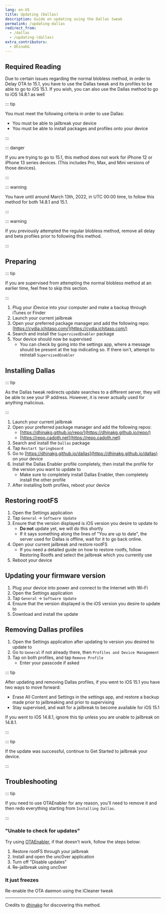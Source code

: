 ```yaml
---
lang: en-US
title: Updating (Dallas)
description: Guide on updating using the Dallas tweak
permalink: /updating-dallas
redirect_from:
  - /dallas
  - /updating-(dallas)
extra_contributors:
  - DhinakG
---
```


## Required Reading

Due to certain issues regarding the normal blobless method, in order to Delay OTA to 15.1, you have to use the Dallas tweak and its profiles to be able to go to iOS 15.1. If you wish, you can also use the Dallas method to go to iOS 14.8.1 as well

::: tip

You must meet the following criteria in order to use Dallas:
  - You must be able to jailbreak your device 
  - You must be able to install packages and profiles onto your device

:::

::: danger

If you are trying to go to 15.1, this method does not work for iPhone 12 or iPhone 13 series devices. (This includes Pro, Max, and Mini versions of those devices).

:::

::: warning

You have until around March 13th, 2022, in UTC 00:00 time, to follow this method for both 14.8.1 and 15.1.

:::

::: warning

If you previously attempted the regular blobless method, remove all delay and beta profiles prior to following this method.

:::

## Preparing

::: tip

If you are supervised from attempting the normal blobless method at an earlier time, feel free to skip this section.

:::

1. Plug your iDevice into your computer and make a backup through iTunes or Finder
1. Launch your current jailbreak
1. Open your preferred package manager and add the following repo: [https://cydia.ichitaso.com/](https://cydia.ichitaso.com/)
1. Search and install the `SupervisedEnabler` package
1. Your device should now be supervised
    - You can check by going into the settings app, where a message should be present at the top indicating so. If there isn't, attempt to reinstall `SupervisedEnabler`


## Installing Dallas

::: tip

As the Dallas tweak redirects update searches to a different server, they will be able to see your IP address. However, it is never actually used for anything malicious.

:::

1. Launch your current jailbreak
1. Open your preferred package manager and add the following repos:
    - [https://dhinakg.github.io/repo/](https://dhinakg.github.io/repo/)
    - [https://repo.cadoth.net](https://repo.cadoth.net)
1. Search and install the `Dallas` package
1. Tap `Restart Springboard`
1. Go to [https://dhinakg.github.io/dallas](https://dhinakg.github.io/dallas) on your device
1. Install the Dallas Enabler profile completely, then install the profile for the version you want to update to
    - Make sure to completely install Dallas Enabler, then completely install the other profile
1. After installing both profiles, reboot your device

## Restoring rootFS

1. Open the Settings application
1. Tap `General` -> `Software Update`
1. Ensure that the version displayed is iOS version you desire to update to
    - **Do not** update yet, we will do this shortly
    - If it says something along the lines of "You are up to date", the server used for Dallas is offline, wait for it to go back online.
1. Open your current jailbreak and restore rootFS
    - If you need a detailed guide on how to restore rootfs, follow <router-link to="/restoring-rootfs">Restoring Rootfs</router-link> and select the jailbreak which you currently use
1. Reboot your device

## Updating your firmware version

1. Plug your device into power and connect to the Internet with Wi-Fi
1. Open the Settings application
1. Tap `General` -> `Software Update`
1. Ensure that the version displayed is the iOS version you desire to update to
1. Download and install the update

## Removing Dallas profiles

1. Open the Settings application after updating to version you desired to update to
1. Go to `General` if not already there, then `Profiles and Device Management`
1. Tap on both profiles, and tap `Remove Profile`
    - Enter your passcode if asked

::: tip

After updating and removing Dallas profiles, if you went to iOS 15.1 you have two ways to move forward:
  - Erase All Content and Settings in the settings app, and restore a backup made prior to jailbreaking and prior to supervising
  - Stay supervised, and wait for a jailbreak to become available for iOS 15.1

If you went to iOS 14.8.1, ignore this tip unless you are unable to jailbreak on 14.8.1.

:::

::: tip

If the update was successful, continue to <router-link to="/get-started">Get Started</router-link> to jailbreak your device.

:::

## Troubleshooting

::: tip

If you need to use OTAEnabler for any reason, you'll need to remove it and then redo everything starting from `Installing Dallas`.

:::

### "Unable to check for updates"

Try using [OTAEnabler](https://repo.cadoth.net/), if that doesn't work, follow the steps below:

1. Restore rootFS through your jailbreak
1. Install and open the <router-link to="/installing-unc0ver">unc0ver</router-link> application
1. Turn off "Disable updates"
1. Re-jailbreak using unc0ver

### It just freezes

Re-enable the OTA daemon using the iCleaner tweak

---

Credits to [dhinakg](https://github.com/dhinakg/) for discovering this method.
